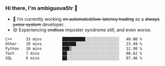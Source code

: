 ### Hi there, I'm ambiguou~~s~~Str 👋

<!--
**ambiguoustexture/ambiguoustexture** is a ✨ _special_ ✨ repository because its `README.md` (this file) appears on your GitHub profile.

Here are some ideas to get you started:
-->
- 🔭 I’m currently working ~~on automated/low-latency trading~~ as a ~~always junior system~~ developer.
- :worried: Experiencing ~~endless~~ imposter syndrome still, and even worse.

<!--START_SECTION:waka-->

```txt
C++      33 mins         ██████████░░░░░░░░░░░░░░░   40.00 %
Other    19 mins         ██████░░░░░░░░░░░░░░░░░░░   23.49 %
Python   10 mins         ███▒░░░░░░░░░░░░░░░░░░░░░   12.98 %
Text     7 mins          ██░░░░░░░░░░░░░░░░░░░░░░░   08.62 %
SQL      6 mins          ██░░░░░░░░░░░░░░░░░░░░░░░   07.46 %
```

<!--END_SECTION:waka-->
